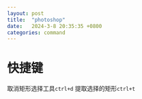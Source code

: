```yaml
---
layout: post
title:  "photoshop"
date:   2024-3-8 20:35:35 +0800
categories: command
---
```


# 快捷键

取消矩形选择工具`ctrl+d`
提取选择的矩形`ctrl+t`

